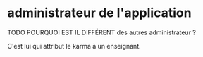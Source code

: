 
# administrateur de l'application

TODO POURQUOI   EST IL DIFFÉRENT  des autres administrateur ?

C'est lui qui attribut le karma à un enseignant.
